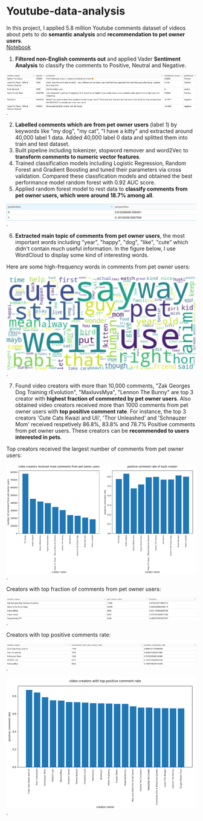 # Youtube-data-analysis

In this project, I applied 5.8 million Youtube comments dataset of videos about pets to do **semantic analysis** and **recommendation to pet owner users**.  
[Notebook](https://github.com/XinkaiWang515/Youtube-data-analysis/blob/master/Spark_Youtube_data_analysis.ipynb)  

1. **Filtered non-English comments out** and applied Vader **Sentiment Analysis** to classify the comments to Positive, Neutral and Negative.  
  
<img align="center" src="visualization_outcome/sentiment_analysis.png" alt="sentiment"/>.  

2. **Labelled comments which are from pet owner users** (label 1) by keywords like "my dog", "my cat", "I have a kitty" and extracted around 40,000 label 1 data. Added 40,000 label 0 data and splitted them into train and test dataset.
3. Built pipeline including tokenizer, stopword remover and word2Vec to **transform comments to numeric vector features**.
4. Trained classification models including Logistic Regression, Random Forest and Gradient Boosting and tuned their parameters via cross validation. Compared these classfication models and obtained the best performance model random forest with 0.92 AUC score. 
5. Applied random forest model to rest data to **classify comments from pet owner users, which were around 18.7% among all**.  
  
<img align="center" src="visualization_outcome/proportion.png" alt="proportion"/>.  

6. **Extracted main topic of comments from pet owner users**, the most important words including "year", "happy", "dog", "like", "cute" which didn't contain much useful information. In the figure below, I use WordCloud to display some kind of interesting words.  
  
Here are some high-frequency words in comments from pet owner users:  
  
<img align="center" src="visualization_outcome/wordcloud.png" alt="WordCloud"/>.

7. Found video creators with more than 10,000 comments, "Zak Georges Dog Training rEvolution", "MaxluvsMya", "Lennon The Bunny" are top 3 creator with **highest fraction of commented by pet owner users**. Also obtained video creators received more than 1000 comments from pet owner users with **top positive comment rate**. For instance, the top 3 creators 'Cute Cats Kwazi and Uli', 'Thor Unleashed' and 'Schnauzer Mom' received respetively 86.8%, 83.8% and 78.7% Positive comments from pet owner users. These creators can be **recommended to users interested in pets**.
  
Top creators received the largest number of comments from pet owner users:  
  
<img align="center" src="visualization_outcome/bar_plot_most_comment.png" alt="Bar plot most comments"/>.
  
Creators with top fraction of comments from pet owner users:    
  
<img align="center" src="visualization_outcome/pet_owner_fraction.png" alt="Creators with Top faction of Comments from Pet Owner Users"/>.
    
Creators with top positive comments rate:  
  
<img align="center" src="visualization_outcome/top_positive_comment_rate.png" alt="Creators with top positive comments rate"/>.  
  
<img align="center" src="visualization_outcome/bar_plot_positive_comment_rate.png" alt="Bar plot positive comment rate"/>.
